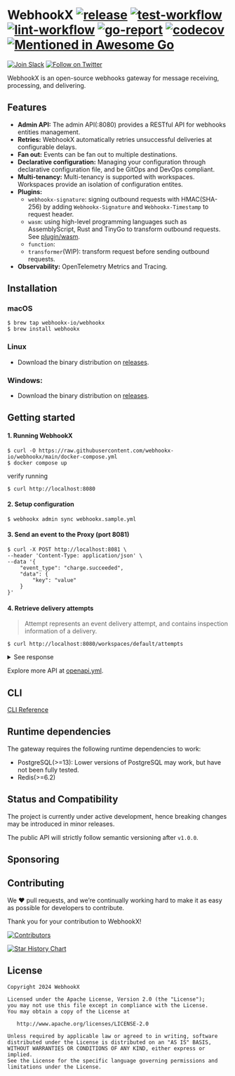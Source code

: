 # WebhookX [![release](https://img.shields.io/github/v/release/webhookx-io/webhookx?color=green)](https://github.com/webhookx-io/webhookx/releases) [![test-workflow](https://github.com/webhookx-io/webhookx/actions/workflows/test.yml/badge.svg)](https://github.com/webhookx-io/webhookx/actions/workflows/test.yml) [![lint-workflow](https://github.com/webhookx-io/webhookx/actions/workflows/lint.yml/badge.svg)](https://github.com/webhookx-io/webhookx/actions/workflows/lint.yml) [![go-report](https://goreportcard.com/badge/github.com/webhookx-io/webhookx)](https://goreportcard.com/report/github.com/webhookx-io/webhookx) [![codecov](https://codecov.io/gh/webhookx-io/webhookx/graph/badge.svg?token=O4AQNRBJRF)](https://codecov.io/gh/webhookx-io/webhookx) [![Mentioned in Awesome Go](https://awesome.re/mentioned-badge.svg)](https://github.com/avelino/awesome-go)

[![Join Slack](https://img.shields.io/badge/Slack-4285F4?logo=slack&logoColor=white)](https://join.slack.com/t/webhookx/shared_invite/zt-2o4b6hv45-mWm6_WUcQP9qEf1nOxhrrg) [![Follow on Twitter](https://img.shields.io/badge/twitter-1DA1F2?logo=twitter&logoColor=white)](https://twitter.com/webhookx)

WebhookX is an open-source webhooks gateway for message receiving, processing, and delivering.


## Features

- **Admin API:** The admin API(:8080) provides a RESTful API for webhooks entities management.
- **Retries:** WebhookX automatically retries unsuccessful deliveries at configurable delays.
- **Fan out:** Events can be fan out to multiple destinations.
- **Declarative configuration:** Managing your configuration through declarative configuration file, and be GitOps and DevOps compliant.
- **Multi-tenancy:** Multi-tenancy is supported with workspaces. Workspaces provide an isolation of configuration entites.
- **Plugins:**
  - `webhookx-signature`: signing outbound requests with HMAC(SHA-256) by adding `Webhookx-Signature` and `Webhookx-Timestamp` to request header.
  - `wasm`: using high-level programming languages such as AssemblyScript, Rust and TinyGo to transform outbound requests. See [plugin/wasm](pkg/plugin/wasm).
  - `function`: 
  - `transformer`(WIP): transform request before sending outbound requests.
- **Observability:** OpenTelemetry Metrics and Tracing.


## Installation


### macOS

```shell
$ brew tap webhookx-io/webhookx
$ brew install webhookx
```

### Linux

- Download the binary distribution on [releases](https://github.com/webhookx-io/webhookx/releases).

### Windows:

- Download the binary distribution on [releases](https://github.com/webhookx-io/webhookx/releases).

## Getting started


#### 1. Running WebhookX

```
$ curl -O https://raw.githubusercontent.com/webhookx-io/webhookx/main/docker-compose.yml
$ docker compose up
```

verify running

```
$ curl http://localhost:8080
```


#### 2. Setup configuration

```
$ webhookx admin sync webhookx.sample.yml
```


#### 3. Send an event to the Proxy (port 8081)

```
$ curl -X POST http://localhost:8081 \
--header 'Content-Type: application/json' \
--data '{
    "event_type": "charge.succeeded",
    "data": {
        "key": "value"
    }
}'
```

#### 4. Retrieve delivery attempts

> Attempt represents an event delivery attempt, and contains inspection information of a delivery. 

```
$ curl http://localhost:8080/workspaces/default/attempts
```

<details>
<summary>See response</summary>

```json
{
  "total": 1,
  "data": [
    {
      "id": "2mYwlR8U5FS6VfK3AHLrYZL75MD",
      "event_id": "2mYwlQZgpNSHTuDr9ApNgvL95x3",
      "endpoint_id": "2mYwjjwRGCwDhtdTtOrVQYETzVt",
      "status": "SUCCESSFUL",
      "attempt_number": 1,
      "scheduled_at": 1727266967962,
      "attempted_at": 1727266968826,
      "trigger_mode": "INITIAL",
      "exhausted": false,
      "error_code": null,
      "request": {
        "method": "POST",
        "url": "https://httpbin.org/anything",
        "headers": null,
        "body": null
      },
      "response": {
        "status": 200,
        "latency": 8573,
        "headers": null,
        "body": null
      },
      "created_at": 1727238167962,
      "updated_at": 1727238167962
    }
  ]
}
```
</details>

Explore more API at [openapi.yml](/openapi.yml).

## CLI

[CLI Reference](https://webhookx.io/docs/cli)


## Runtime dependencies

The gateway requires the following runtime dependencies to work:

- PostgreSQL(>=13): Lower versions of PostgreSQL may work, but have not been fully tested.
- Redis(>=6.2)

## Status and Compatibility

The project is currently under active development, hence breaking changes may be introduced in minor releases.

The public API will strictly follow semantic versioning after `v1.0.0`.

## Sponsoring

## Contributing

We ❤️ pull requests, and we’re continually working hard to make it as easy as possible for developers to contribute.

Thank you for your contribution to WebhookX!

[![Contributors](https://contrib.rocks/image?repo=webhookx-io/webhookx)](https://github.com/webhookx-io/webhookx/graphs/contributors)

[![Star History Chart](https://api.star-history.com/svg?repos=webhookx-io/webhookx&type=Date)](https://api.star-history.com/svg?repos=webhookx-io/webhookx&type=Date)

## License

```
Copyright 2024 WebhookX

Licensed under the Apache License, Version 2.0 (the "License");
you may not use this file except in compliance with the License.
You may obtain a copy of the License at

   http://www.apache.org/licenses/LICENSE-2.0

Unless required by applicable law or agreed to in writing, software
distributed under the License is distributed on an "AS IS" BASIS,
WITHOUT WARRANTIES OR CONDITIONS OF ANY KIND, either express or implied.
See the License for the specific language governing permissions and
limitations under the License.
```
